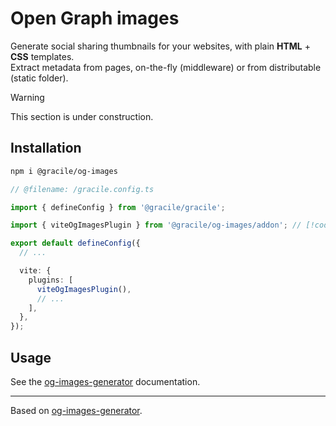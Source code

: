 # Open Graph images

Generate social sharing thumbnails for your websites, with plain **HTML** + **CSS** templates. \
Extract metadata from pages, on-the-fly (middleware) or from distributable (static folder).

> [!WARNING]
> This section is under construction.

## Installation

```sh
npm i @gracile/og-images
```

```ts twoslash
// @filename: /gracile.config.ts

import { defineConfig } from '@gracile/gracile';

import { viteOgImagesPlugin } from '@gracile/og-images/addon'; // [!code highlight]

export default defineConfig({
  // ...

  vite: {
    plugins: [
      viteOgImagesPlugin(),
      // ...
    ],
  },
});
```

## Usage

See the [og-images-generator](https://juliancataldo.github.io/og-images-generator/) documentation.

---

Based on [og-images-generator](https://github.com/JulianCataldo/og-images-generator).
